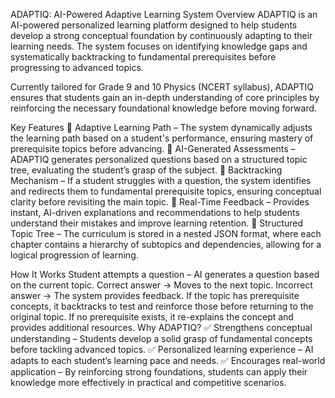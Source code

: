 ADAPTIQ: AI-Powered Adaptive Learning System
Overview
ADAPTIQ is an AI-powered personalized learning platform designed to help students develop a strong conceptual foundation by continuously adapting to their learning needs. The system focuses on identifying knowledge gaps and systematically backtracking to fundamental prerequisites before progressing to advanced topics.

Currently tailored for Grade 9 and 10 Physics (NCERT syllabus), ADAPTIQ ensures that students gain an in-depth understanding of core principles by reinforcing the necessary foundational knowledge before moving forward.

Key Features
🔹 Adaptive Learning Path – The system dynamically adjusts the learning path based on a student's performance, ensuring mastery of prerequisite topics before advancing.
🔹 AI-Generated Assessments – ADAPTIQ generates personalized questions based on a structured topic tree, evaluating the student’s grasp of the subject.
🔹 Backtracking Mechanism – If a student struggles with a question, the system identifies and redirects them to fundamental prerequisite topics, ensuring conceptual clarity before revisiting the main topic.
🔹 Real-Time Feedback – Provides instant, AI-driven explanations and recommendations to help students understand their mistakes and improve learning retention.
🔹 Structured Topic Tree – The curriculum is stored in a nested JSON format, where each chapter contains a hierarchy of subtopics and dependencies, allowing for a logical progression of learning.

How It Works
Student attempts a question – AI generates a question based on the current topic.
Correct answer → Moves to the next topic.
Incorrect answer → The system provides feedback.
If the topic has prerequisite concepts, it backtracks to test and reinforce those before returning to the original topic.
If no prerequisite exists, it re-explains the concept and provides additional resources.
Why ADAPTIQ?
✅ Strengthens conceptual understanding – Students develop a solid grasp of fundamental concepts before tackling advanced topics.
✅ Personalized learning experience – AI adapts to each student’s learning pace and needs.
✅ Encourages real-world application – By reinforcing strong foundations, students can apply their knowledge more effectively in practical and competitive scenarios.

